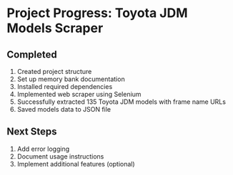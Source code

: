 # Project Progress: Toyota JDM Models Scraper

## Completed
1. Created project structure
2. Set up memory bank documentation
3. Installed required dependencies
4. Implemented web scraper using Selenium
5. Successfully extracted 135 Toyota JDM models with frame name URLs
6. Saved models data to JSON file

## Next Steps
1. Add error logging
2. Document usage instructions
3. Implement additional features (optional)
